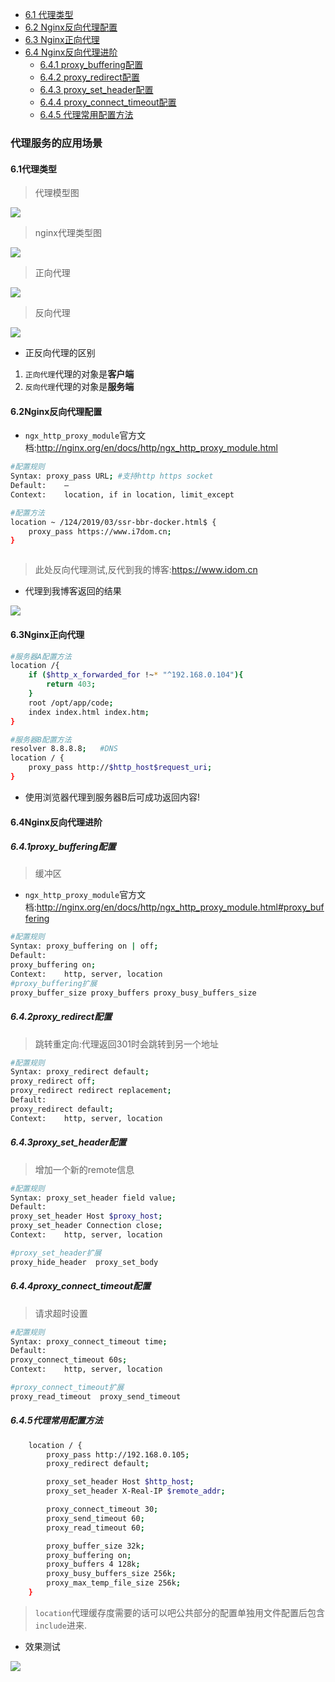 + [6.1 代理类型](#6.1代理类型)
+ [6.2 Nginx反向代理配置](#6.2Nginx反向代理配置)
+ [6.3 Nginx正向代理 ](#6.3Nginx正向代理 )
+ [6.4 Nginx反向代理进阶](#6.4Nginx反向代理进阶)
	+ [6.4.1 proxy_buffering配置](#6.4.1proxy_buffering配置)
	+ [6.4.2 proxy_redirect配置](#6.4.2proxy_redirect配置)
	+ [6.4.3 proxy_set_header配置](#6.4.3proxy_set_header配置)
	+ [6.4.4 proxy_connect_timeout配置](#6.4.4proxy_connect_timeout配置)
	+ [6.4.5 代理常用配置方法](#6.4.5代理常用配置方法)


### 代理服务的应用场景

#### 6.1代理类型

> 代理模型图

![][proxy-img]

> nginx代理类型图

![][nginx-proxy]

> 正向代理

![][正向代理]

> 反向代理

![][反向代理]

* 正反向代理的区别

1. `正向代理`代理的对象是**客户端**
2. `反向代理`代理的对象是**服务端**

#### 6.2Nginx反向代理配置
* `ngx_http_proxy_module`官方文档:<http://nginx.org/en/docs/http/ngx_http_proxy_module.html>

```bash
#配置规则
Syntax:	proxy_pass URL; #支持http https socket
Default:	—
Context:	location, if in location, limit_except

#配置方法
location ~ /124/2019/03/ssr-bbr-docker.html$ {
	proxy_pass https://www.i7dom.cn;
}



```

> 此处反向代理测试,反代到我的博客:<https://www.idom.cn>

* 代理到我博客返回的结果

![][proxy-blogserver]

#### 6.3Nginx正向代理 
```bash
#服务器A配置方法
location /{
	if ($http_x_forwarded_for !~* "^192.168.0.104"){
		return 403;
	}
	root /opt/app/code;
	index index.html index.htm;
}

#服务器B配置方法
resolver 8.8.8.8; 	#DNS
location / {
	proxy_pass http://$http_host$request_uri;
}

```

* 使用浏览器代理到服务器B后可成功返回内容!




#### 6.4Nginx反向代理进阶


##### 6.4.1proxy_buffering配置
> 缓冲区

* `ngx_http_proxy_module`官方文档:<http://nginx.org/en/docs/http/ngx_http_proxy_module.html#proxy_buffering>

```bash
#配置规则
Syntax:	proxy_buffering on | off;
Default:	
proxy_buffering on;
Context:	http, server, location
#proxy_buffering扩展
proxy_buffer_size proxy_buffers proxy_busy_buffers_size

```
##### 6.4.2proxy_redirect配置
> 跳转重定向:代理返回301时会跳转到另一个地址

```bash
#配置规则
Syntax:	proxy_redirect default;
proxy_redirect off;
proxy_redirect redirect replacement;
Default:	
proxy_redirect default;
Context:	http, server, location

```

##### 6.4.3proxy_set_header配置
> 增加一个新的remote信息

```bash
#配置规则
Syntax:	proxy_set_header field value;
Default:	
proxy_set_header Host $proxy_host;
proxy_set_header Connection close;
Context:	http, server, location

#proxy_set_header扩展
proxy_hide_header  proxy_set_body  

```

##### 6.4.4proxy_connect_timeout配置
> 请求超时设置

```bash
#配置规则
Syntax:	proxy_connect_timeout time;
Default:	
proxy_connect_timeout 60s;
Context:	http, server, location

#proxy_connect_timeout扩展
proxy_read_timeout  proxy_send_timeout

```

##### 6.4.5代理常用配置方法
```bash
    location / {
        proxy_pass http://192.168.0.105;
        proxy_redirect default;

        proxy_set_header Host $http_host;
        proxy_set_header X-Real-IP $remote_addr;

        proxy_connect_timeout 30;
        proxy_send_timeout 60;
        proxy_read_timeout 60;

        proxy_buffer_size 32k;
        proxy_buffering on;
        proxy_buffers 4 128k;
        proxy_busy_buffers_size 256k;
        proxy_max_temp_file_size 256k;
    }
```
> `location`代理缓存度需要的话可以吧公共部分的配置单独用文件配置后包含`include`进来.

* 效果测试

![][proxy-seting]




[proxy-img]:./proxy-img.png
[nginx-proxy]:./nginx-proxy.png
[正向代理]:./正向代理.png
[反向代理]:./反向代理.png
[proxy-blogserver]:./proxy-blogserver.png
[proxy-seting]:./proxy-seting.png



